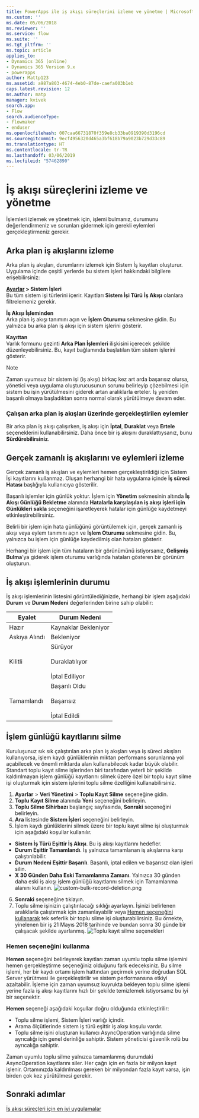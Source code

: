 ```yaml
---
title: PowerApps ile iş akışı süreçlerini izleme ve yönetme | MicrosoftDocs
ms.custom: ''
ms.date: 05/06/2018
ms.reviewer: ''
ms.service: flow
ms.suite: ''
ms.tgt_pltfrm: ''
ms.topic: article
applies_to:
- Dynamics 365 (online)
- Dynamics 365 Version 9.x
- powerapps
author: Mattp123
ms.assetid: a987a803-4674-4eb0-87de-caefa003b1eb
caps.latest.revision: 12
ms.author: matp
manager: kvivek
search.app:
- Flow
search.audienceType:
- flowmaker
- enduser
ms.openlocfilehash: 007caa66731870f359e8cb33ba0919390d3196cd
ms.sourcegitcommit: 9ecf4956320d465a3bf618b79a9023b729d33c89
ms.translationtype: HT
ms.contentlocale: tr-TR
ms.lasthandoff: 03/06/2019
ms.locfileid: "57462890"
---
```

# <a name="monitor-and-manage-workflow-processes"></a>İş akışı süreçlerini izleme ve yönetme

İşlemleri izlemek ve yönetmek için, işlemi bulmanız, durumunu değerlendirmeniz ve sorunları gidermek için gerekli eylemleri gerçekleştirmeniz gerekir.  
  
<a name="BKMK_MonitorAsyncWorkflows"></a>   
## <a name="monitoring-background-workflows"></a>Arka plan iş akışlarını izleme  
 Arka plan iş akışları, durumlarını izlemek için Sistem İş kayıtları oluşturur. Uygulama içinde çeşitli yerlerde bu sistem işleri hakkındaki bilgilere erişebilirsiniz:  
  
 **[Ayarlar](/powerapps/maker/model-driven-apps/advanced-navigation#settings) > Sistem İşleri**  
 Bu tüm sistem işi türlerini içerir. Kayıtları **Sistem İşi Türü** **İş Akışı** olanlara filtrelemeniz gerekir.  
  
 **İş Akışı İşleminden**  
 Arka plan iş akışı tanımını açın ve **İşlem Oturumu** sekmesine gidin. Bu yalnızca bu arka plan iş akışı için sistem işlerini gösterir.  
  
 **Kayıttan**  
 Varlık formunu gezinti **Arka Plan İşlemleri** ilişkisini içerecek şekilde düzenleyebilirsiniz. Bu, kayıt bağlamında başlatılan tüm sistem işlerini gösterir.  
  
> [!NOTE]
>  Zaman uyumsuz bir sistem işi (iş akışı) birkaç kez art arda başarısız olursa, yönetici veya uygulama oluşturucusunun sorunu belirleyip çözebilmesi için sistem bu işin yürütülmesini giderek artan aralıklarla erteler. İş yeniden başarılı olmaya başladıktan sonra normal olarak yürütülmeye devam eder.  
  
<a name="BKMK_ActionsOnRunningWorkflows"></a>   
### <a name="actions-on-running-background-workflows"></a>Çalışan arka plan iş akışları üzerinde gerçekleştirilen eylemler  
 Bir arka plan iş akışı çalışırken, iş akışı için **İptal**, **Duraklat** veya **Ertele** seçeneklerini kullanabilirsiniz. Daha önce bir iş akışını duraklattıysanız, bunu **Sürdürebilirsiniz**.  
  
<a name="BKMK_MonitorSyncWorkflows"></a>   
## <a name="monitoring-real-time-workflows-and-actions"></a>Gerçek zamanlı iş akışlarını ve eylemleri izleme  
 Gerçek zamanlı iş akışları ve eylemleri hemen gerçekleştirildiği için Sistem İşi kayıtlarını kullanmaz. Oluşan herhangi bir hata uygulama içinde **İş süreci Hatası** başlığıyla kullanıcıya gösterilir.  
  
 Başarılı işlemler için günlük yoktur. İşlem için **Yönetim** sekmesinin altında **İş Akışı Günlüğü Bekletme** alanında **Hatalarla karşılaşılan iş akışı işleri için Günlükleri sakla** seçeneğini işaretleyerek hatalar için günlüğe kaydetmeyi etkinleştirebilirsiniz.  
  
 Belirli bir işlem için hata günlüğünü görüntülemek için, gerçek zamanlı iş akışı veya eylem tanımını açın ve **İşlem Oturumu** sekmesine gidin. Bu, yalnızca bu işlem için günlüğe kaydedilmiş olan hataları gösterir.  
  
 Herhangi bir işlem için tüm hataların bir görünümünü istiyorsanız, **Gelişmiş Bulma**’ya giderek işlem oturumu varlığında hataları gösteren bir görünüm oluşturun.  
  
<a name="BKMK_StatusOfWorkflowProcesses"></a>   
## <a name="status-of-workflow-processes"></a>İş akışı işlemlerinin durumu  
 İş akışı işlemlerinin listesini görüntülediğinizde, herhangi bir işlem aşağıdaki **Durum** ve **Durum Nedeni** değerlerinden birine sahip olabilir:  
  
|Eyalet|Durum Nedeni|  
|-----------|-------------------|  
|Hazır|Kaynaklar Bekleniyor|  
|Askıya Alındı|Bekleniyor|  
|Kilitli|Sürüyor<br /><br /> Duraklatılıyor<br /><br /> İptal Ediliyor|  
|Tamamlandı|Başarılı Oldu<br /><br /> Başarısız<br /><br /> İptal Edildi|  

## <a name="deleting-process-log-records"></a>İşlem günlüğü kayıtlarını silme

Kuruluşunuz sık sık çalıştırılan arka plan iş akışları veya iş süreci akışları kullanıyorsa, işlem kaydı günlüklerinin miktarı performans sorunlarına yol açabilecek ve önemli miktarda alan kullanabilecek kadar büyük olabilir. Standart toplu kayıt silme işlerinden biri tarafından yeterli bir şekilde kaldırılmayan işlem günlüğü kayıtlarını silmek üzere özel bir toplu kayıt silme işi oluşturmak için sistem işlerini toplu silme özelliğini kullanabilirsiniz.

1. **Ayarlar** > **Veri Yönetimi** > **Toplu Kayıt Silme** seçeneğine gidin.
2. **Toplu Kayıt Silme** alanında **Yeni** seçeneğini belirleyin. 
3. **Toplu Silme Sihirbazı** başlangıç sayfasında, **Sonraki** seçeneğini belirleyin.
4. **Ara** listesinde **Sistem İşleri** seçeneğini belirleyin.
5. İşlem kaydı günlüklerini silmek üzere bir toplu kayıt silme işi oluşturmak için aşağıdaki koşullar kullanılır. 
 - **Sistem İş Türü Eşittir İş Akışı**. Bu iş akışı kayıtlarını hedefler. 
 - **Durum Eşittir Tamamlandı**. İş yalnızca tamamlanan iş akışlarına karşı çalıştırılabilir.
 - **Durum Nedeni Eşittir Başarılı**. Başarılı, iptal edilen ve başarısız olan işleri silin.
 - **X 30 Günden Daha Eski Tamamlanma Zamanı**. Yalnızca 30 günden daha eski iş akışı işlem günlüğü kayıtlarını silmek için Tamamlanma alanını kullanın.
 ![custom-bulk-record-deletion.png](media/custom-bulk-record-deletion.png)
6. **Sonraki** seçeneğine tıklayın.
7. Toplu silme işinizin çalıştırılacağı sıklığı ayarlayın. İşinizi belirlenen aralıklarla çalıştırmak için zamanlayabilir veya [Hemen seçeneğini kullanarak](#using-the-immediately-option) tek seferlik bir toplu silme işi oluşturabilirsiniz. Bu örnekte, yinelenen bir iş 21 Mayıs 2018 tarihinde ve bundan sonra 30 günde bir çalışacak şekilde ayarlanmış. 
![Toplu kayıt silme seçenekleri](media/custom-bulk-record-delete-options.png)

### <a name="using-the-immediately-option"></a>Hemen seçeneğini kullanma

**Hemen** seçeneğini belirleyerek kayıtları zaman uyumlu toplu silme işlemini hemen gerçekleştirme seçeneğiniz olduğunu fark edeceksiniz. Bu silme işlemi, her bir kaydı ortamı işlem hattından geçirmek yerine doğrudan SQL Server yürütmesi ile gerçekleştirilir ve sistem performansına etkiyi azaltabilir. İşleme için zaman uyumsuz kuyrukta bekleyen toplu silme işlemi yerine fazla iş akışı kayıtlarını hızlı bir şekilde temizlemek istiyorsanız bu iyi bir seçenektir. 

**Hemen** seçeneği aşağıdaki koşullar doğru olduğunda etkinleştirilir: 
- Toplu silme işlemi, Sistem İşleri varlığı içindir.
- Arama ölçütlerinde sistem iş türü eşittir iş akışı koşulu vardır. 
- Toplu silme işini oluşturan kullanıcı AsyncOperation varlığında silme ayrıcalığı için genel derinliğe sahiptir. Sistem yöneticisi güvenlik rolü bu ayrıcalığa sahiptir.  

Zaman uyumlu toplu silme yalnızca tamamlanmış durumdaki AsyncOperation kayıtlarını siler. Her çağrı için en fazla bir milyon kayıt işlenir. Ortamınızda kaldırılması gereken bir milyondan fazla kayıt varsa, işin birden çok kez yürütülmesi gerekir.  
  
## <a name="next-steps"></a>Sonraki adımlar   
 [İş akışı süreçleri için en iyi uygulamalar](best-practices-workflow-processes.md) <br />

